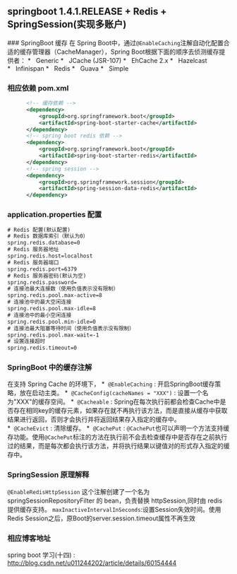 ﻿## springboot 1.4.1.RELEASE + Redis + SpringSession(实现多账户)

### SpringBoot 缓存
在 Spring Boot中，通过`@EnableCaching`注解自动化配置合适的缓存管理器（CacheManager），Spring Boot根据下面的顺序去侦测缓存提供者：
*   Generic
*   JCache (JSR-107)
*   EhCache 2.x
*   Hazelcast
*   Infinispan
*   Redis
*   Guava
*   Simple


### 相应依赖 pom.xml
```xml
      <!-- 缓存依赖 -->
      <dependency>
          <groupId>org.springframework.boot</groupId>
          <artifactId>spring-boot-starter-cache</artifactId>
      </dependency>
      <!-- spring boot redis 依赖 -->
      <dependency>
          <groupId>org.springframework.boot</groupId>
          <artifactId>spring-boot-starter-redis</artifactId>
      </dependency>
      <!-- spring session -->
      <dependency>
          <groupId>org.springframework.session</groupId>
          <artifactId>spring-session-data-redis</artifactId>
      </dependency>
```

### application.properties 配置
```xml
# Redis 配置(默认配置)
# Redis 数据库索引（默认为0）
spring.redis.database=0
# Redis 服务器地址
spring.redis.host=localhost
# Redis 服务器端口
spring.redis.port=6379
# Redis 服务器密码(默认为空)
spring.redis.password=
# 连接池最大连接数（使用负值表示没有限制）
spring.redis.pool.max-active=8
# 连接池中的最大空闲连接
spring.redis.pool.max-idle=8
# 连接池中的最小空闲连接
spring.redis.pool.min-idle=0
# 连接池最大阻塞等待时间（使用负值表示没有限制）
spring.redis.pool.max-wait=-1
# 设置连接超时
spring.redis.timeout=0
```

### SpringBoot 中的缓存注解
在支持 Spring Cache 的环境下，
*  `@EnableCaching` : 开启SpringBoot缓存策略，放在启动主类。
*  `@CacheConfig(cacheNames = "XXX")` : 设置一个名为"XXX"的缓存空间。
*  `@Cacheable` : Spring在每次执行前都会检查Cache中是否存在相同key的缓存元素，如果存在就不再执行该方法，而是直接从缓存中获取结果进行返回，否则才会执行并将返回结果存入指定的缓存中。
*  `@CacheEvict` : 清除缓存。
*  `@CachePut` : `@CachePut`也可以声明一个方法支持缓存功能。使用`@CachePut`标注的方法在执行前不会去检查缓存中是否存在之前执行过的结果，而是每次都会执行该方法，并将执行结果以键值对的形式存入指定的缓存中。

### SpringSession 原理解释
`@EnableRedisHttpSession` 这个注解创建了一个名为 springSessionRepositoryFilter 的 bean，负责替换 httpSession,同时由 redis 提供缓存支持。
`maxInactiveIntervalInSeconds`:设置Session失效时间。使用Redis Session之后，原Boot的server.session.timeout属性不再生效

### 相应博客地址
spring boot 学习(十四) : http://blog.csdn.net/u011244202/article/details/60154444